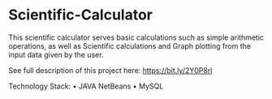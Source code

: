 # Scientific-Calculator
This scientific calculator serves basic calculations such as simple arithmetic operations, as well as Scientific calculations and Graph plotting from the input data given by the user.

See full description of this project here: https://bit.ly/2Y0P8rl

Technology Stack:
• JAVA NetBeans
• MySQL

